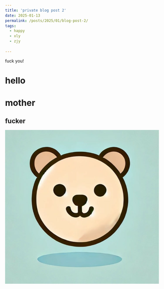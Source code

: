 ```yaml
---
title: 'private blog post 2'
date: 2025-01-13
permalink: /posts/2025/01/blog-post-2/
tags:
  - happy
  - xly
  - zjy

---
```


fuck you!

hello
======

mother 
======

fucker
------

![Example Image](/images/profile.png)
